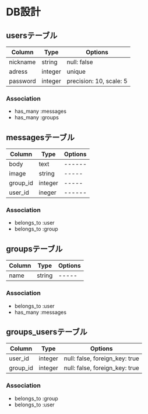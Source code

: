 # DB設計

## usersテーブル
|Column|Type|Options|
|------|----|-------|
|nickname|string|null: false|
|adress|integer|unique|
|password|integer|precision: 10, scale: 5|

### Association
- has_many :messages
- has_many :groups

## messagesテーブル
|Column|Type|Options|
|------|----|-------|
|body|text|------|
|image|string|-----|
|group_id|integer|-----|
|user_id|ineger|------|

### Association
- belongs_to :user
- belongs_to :group

## groupsテーブル
|Column|Type|Options|
|------|----|-------|
|name|string|-----|

### Association
- belongs_to :user
- has_many :messages

## groups_usersテーブル
|Column|Type|Options|
|------|----|-------|
|user_id|integer|null: false, foreign_key: true|
|group_id|integer	|null: false, foreign_key: true|

### Association
- belongs_to :group
- belongs_to :user